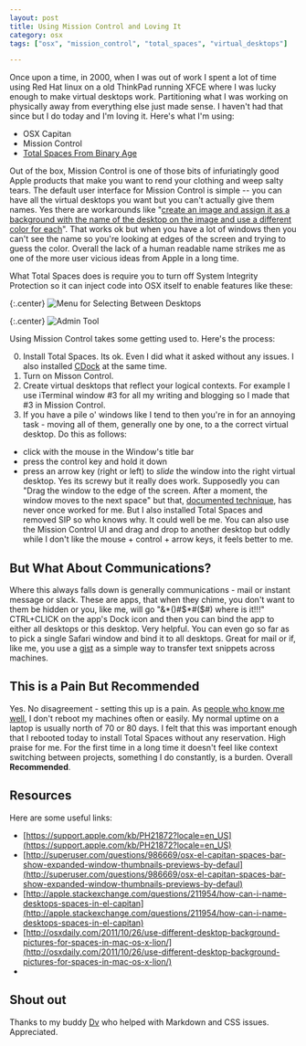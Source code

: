 ```yaml
---
layout: post
title: Using Mission Control and Loving It
category: osx
tags: ["osx", "mission_control", "total_spaces", "virtual_desktops"]

---
```

Once upon a time, in 2000, when I was out of work I spent a lot of time using Red Hat linux on a old ThinkPad running XFCE where I was lucky enough to make virtual desktops work.  Partitioning what I was working on physically away from everything else just made sense.  I haven't had that since but I do today and I'm loving it.  Here's what I'm using:

* OSX Capitan
* Mission Control
* [Total Spaces From Binary Age](http://totalspaces.binaryage.com/elcapitan)

Out of the box, Mission Control is one of those bits of infuriatingly good Apple products that make you want to rend your clothing and weep salty tears.  The default user interface for Mission Control is simple -- you can have all the virtual desktops you want but you can't actually give them names.  Yes there are workarounds like "[create an image and assign it as a background with the name of the desktop on the image and use a different color for each](http://apple.stackexchange.com/questions/211954/how-can-i-name-desktops-spaces-in-el-capitan)".  That works ok but when you have a lot of windows then you can't see the name so you're looking at edges of the screen and trying to guess the color.  Overall the lack of a human readable name strikes me as one of the more user vicious ideas from Apple in a long time.

What Total Spaces does is require you to turn off System Integrity Protection so it can inject code into OSX itself to enable features like these:

{:.center}
![Menu for Selecting Between Desktops](http://imgur.com/mSbCNPb.png)

{:.center}
![Admin Tool](http://i.imgur.com/gIlXZ2I.png)

Using Mission Control takes some getting used to.  Here's the process:

0.  Install Total Spaces.  Its ok.  Even I did what it asked without any issues.  I also installed [CDock](http://w0lfschild.github.io/app_cDock.html) at the same time.
1.  Turn on Misson Control.
2.  Create virtual desktops that reflect your logical contexts.  For example I use iTerminal window #3 for all my writing and blogging so I made that #3 in Mission Control.
3.  If you have a pile o' windows like I tend to then you're in for an annoying task - moving all of them, generally one by one, to a the correct virtual desktop.  Do this as follows: 
  * click with the mouse in the Window's title bar
  * press the control key and hold it down
  * press an arrow key (right or left) to *slide* the window into the right virtual desktop.  Yes its screwy but it really does work.  Supposedly you can "Drag the window to the edge of the screen. After a moment, the window moves to the next space" but that, [documented technique](https://support.apple.com/kb/PH21872?locale=en_US), has never once worked for me.  But I also installed Total Spaces and removed SIP so who knows why.  It could well be me.  You can also use the Mission Control UI and drag and drop to another desktop but oddly while I don't like the mouse + control + arrow keys, it feels better to me.
  
  
## But What About Communications?

Where this always falls down is generally communications - mail or instant message or slack.  These are apps, that when they chime, you don't want to them be hidden or you, like me, will go "&*()#$*#($#) where is it!!!"  CTRL+CLICK on the app's Dock icon and then you can bind the app to either all desktops or this desktop.  Very helpful. You can even go so far as to pick a single Safari window and bind it to all desktops. Great for mail or if, like me, you use a [gist](http://gist.github.com/) as a simple way to transfer text snippets across machines.

## This is a Pain But Recommended

Yes.  No disagreement - setting this up is a pain.  As [people who know me well](http://dasari.me), I don't reboot my machines often or easily.  My normal uptime on a laptop is usually north of 70 or 80 days.  I felt that this was important enough that I rebooted today to install Total Spaces without any reservation.  High praise for me.  For the first time in a long time it doesn't feel like context switching between projects, something I do constantly, is a burden.  Overall **Recommended**.

## Resources
Here are some useful links:

* [https://support.apple.com/kb/PH21872?locale=en_US](https://support.apple.com/kb/PH21872?locale=en_US)
* [http://superuser.com/questions/986669/osx-el-capitan-spaces-bar-show-expanded-window-thumbnails-previews-by-defaul](http://superuser.com/questions/986669/osx-el-capitan-spaces-bar-show-expanded-window-thumbnails-previews-by-defaul)
* [http://apple.stackexchange.com/questions/211954/how-can-i-name-desktops-spaces-in-el-capitan](http://apple.stackexchange.com/questions/211954/how-can-i-name-desktops-spaces-in-el-capitan)
* [http://osxdaily.com/2011/10/26/use-different-desktop-background-pictures-for-spaces-in-mac-os-x-lion/](http://osxdaily.com/2011/10/26/use-different-desktop-background-pictures-for-spaces-in-mac-os-x-lion/)
* 
## Shout out 

Thanks to my buddy [Dv](http://dasari.me/) who helped with Markdown and CSS issues.  Appreciated.